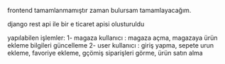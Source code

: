 frontend tamamlanmamıştır zaman bulursam tamamlayacağım.

django rest api ile bir e ticaret apisi olusturuldu

yapılabilen işlemler:
  1- magaza kullanıcı : magaza açma, magazaya ürün ekleme bilgileri güncelleme
  2- user kullanıcı : giriş yapma, sepete urun ekleme, favoriye ekleme, gçömiş siparişleri görme, ürün satın alma 
